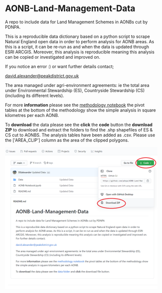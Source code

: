 # AONB-Land-Management-Data
A repo to include data for Land Management Schemes in AONBs cut by PDNPA.

This is a reproducible data dictionary based on a python script to scrape Natural England open data in order to perform analysis for AONB areas. As this is a script, it can be re-run as and when the data is updated through ESRI ARCGIS. Moreover, this analysis is reproducible meaning this analysis can be copied or investigated and improved on.

If you notice an error :) or want further details contact;

[david.alexander@peakdistrict.gov.uk](mailto:david.alexander@peakdistrict.gov.uk)

The area managed under agri-environment agreements: ie the total area under Environmental Stewardship (ES), Countryside Stewardship (CS) (including its different levels).

For more **information** please see the [methodology notebook](https://github.com/pdnpa/AONB-Land-Management-Data/blob/main/AONB-Notebook.ipynb) the pivot tables at the bottom of the methodology show the simple analysis in square kilometres per each AONB.

To **download** the data please see the  **click** the **code** button the **download ZIP** to download and extract the folders to find the .shp shapefiles of ES & CS cut to AONBS. The analysis tables have been added as .csv. Please use the ['AREA_CLIP'] column as the area of the clipped polygons.


![How to download](https://github.com/DGalexander/ARC_notebooks/blob/main/Instructions.png)
